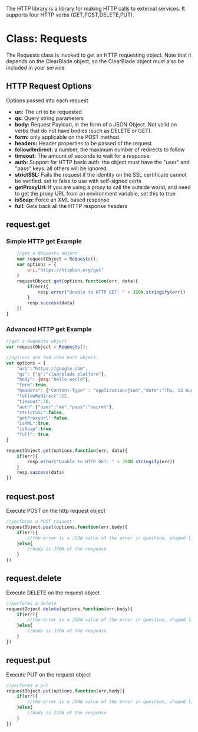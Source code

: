 The HTTP library is a library for making HTTP calls to external services. It supports four HTTP verbs (GET,POST,DELETE,PUT).

# Class: Requests

The Requests class is invoked to get an HTTP requesting object. Note that it depends on the ClearBlade object, so the ClearBlade object must also be included in your service.

## HTTP Request Options
Options passed into each request

- **uri:** The url to be requested
- **qs:** Query string parameters
- **body:** Request Payload, in the form of a JSON Object. Not valid on verbs that do not have bodies (such as DELETE or GET).
- **form:** only applicable on the POST method.
- **headers:**  Header properties to be passed of the request
- **followRedirect:** a number, the maximum number of redirects to follow
- **timeout:** The amount of seconds to wait for a response
- **auth:** Support for HTTP basic auth. the object must have the "user" and "pass" keys. all others will be ignored.
- **strictSSL:**  Fails the request if the identity on the SSL certificate cannot be verified. set to false to use with self-signed certs
- **getProxyUrl:** If you are using a proxy to call the outside world, and need to get the proxy URL from an environment variable, set this to true
- **isSoap:** Force an XML based response  
- **full:** Gets back all the HTTP response headers



## request.get


### Simple HTTP get Example
~~~javascript  
	//get a Requests object
	var requestObject = Requests();
    var options = {
        uri:"https://httpbin.org/get"
    }
    requestObject.get(options,function(err, data){
        if(err){
            resp.error("Unable to HTTP GET: " + JSON.stringify(err))
        }
        resp.success(data)
    })
}
~~~

### Advanced HTTP get Example

~~~javascript
//get a Requests object
var requestObject = Requests();

//options are fed into each object.
var options = {
    "uri":"https://google.com",
    "qs": {"q":"clearblade platform"},
    "body": {msg:"hello world"},
    "form":true,
    "headers": {"Content-Type" : "application/json","date":"Thu, 13 Aug 2015 21:24:53 GMT","Server":"nginx/1.2.1"},
    "followRedirect":12, 
    "timeout":30,
    "auth":{"user":"me","pass":"secret"},
    "strictSSL":false,
    "getProxyUrl":false,
    "isXML":true,
    "isSoap":true,
    "full": true  
}

requestObject.get(options,function(err, data){
    if(err){
        resp.error("Unable to HTTP GET: " + JSON.stringify(err))
    }
    resp.success(data)
})

~~~

## request.post
Execute POST on the http request object
~~~javascript
//performs a POST request
requestObject.post(options,function(err,body){
	if(err){
		//the error is a JSON value of the error in question, shaped like {"error":"message"}
	}else{
		//body is JSON of the response
	}
})
~~~

## request.delete
Execute DELETE on the request object
~~~javascript
//performs a delete
requestObject.delete(options,function(err,body){
	if(err){
		//the error is a JSON value of the error in question, shaped like {"error":"message"}
	}else{
		//body is JSON of the response
	}
})
~~~

## request.put
Execute PUT on the request object
~~~javascript
//performs a put
requestObject.put(options,function(err,body){
	if(err){
		//the error is a JSON value of the error in question, shaped like {"error":"message"}
	}else{
		//body is JSON of the response
	}
})
~~~
